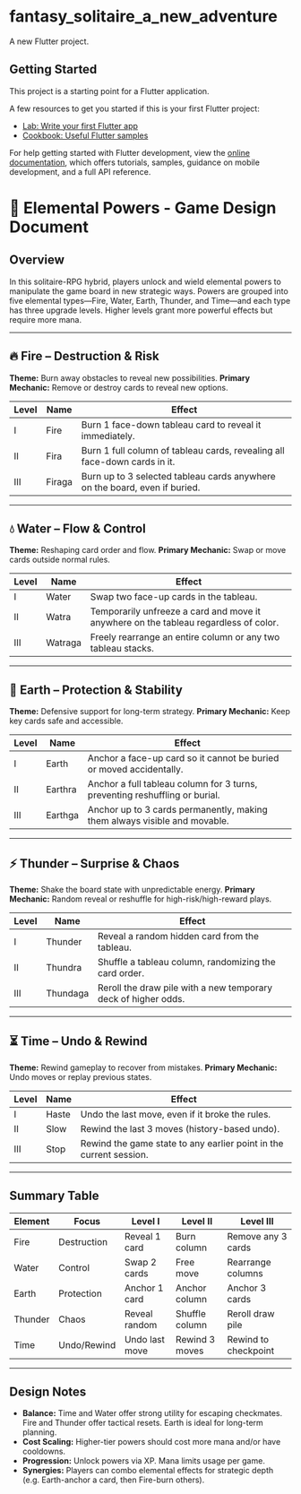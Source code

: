 # fantasy_solitaire_a_new_adventure

A new Flutter project.

## Getting Started

This project is a starting point for a Flutter application.

A few resources to get you started if this is your first Flutter project:

- [Lab: Write your first Flutter app](https://docs.flutter.dev/get-started/codelab)
- [Cookbook: Useful Flutter samples](https://docs.flutter.dev/cookbook)

For help getting started with Flutter development, view the
[online documentation](https://docs.flutter.dev/), which offers tutorials,
samples, guidance on mobile development, and a full API reference.

# 📜 Elemental Powers - Game Design Document

## Overview

In this solitaire-RPG hybrid, players unlock and wield elemental powers to manipulate the game board in new strategic ways. Powers are grouped into five elemental types—Fire, Water, Earth, Thunder, and Time—and each type has three upgrade levels. Higher levels grant more powerful effects but require more mana.

---

## 🔥 Fire – Destruction & Risk

**Theme:** Burn away obstacles to reveal new possibilities.
**Primary Mechanic:** Remove or destroy cards to reveal new options.

| Level | Name   | Effect                                                                     |
| ----- | ------ | -------------------------------------------------------------------------- |
| I     | Fire   | Burn 1 face-down tableau card to reveal it immediately.                    |
| II    | Fira   | Burn 1 full column of tableau cards, revealing all face-down cards in it.  |
| III   | Firaga | Burn up to 3 selected tableau cards anywhere on the board, even if buried. |

---

## 💧 Water – Flow & Control

**Theme:** Reshaping card order and flow.
**Primary Mechanic:** Swap or move cards outside normal rules.

| Level | Name    | Effect                                                                               |
| ----- | ------- | ------------------------------------------------------------------------------------ |
| I     | Water   | Swap two face-up cards in the tableau.                                               |
| II    | Watra   | Temporarily unfreeze a card and move it anywhere on the tableau regardless of color. |
| III   | Watraga | Freely rearrange an entire column or any two tableau stacks.                         |

---

## 🌱 Earth – Protection & Stability

**Theme:** Defensive support for long-term strategy.
**Primary Mechanic:** Keep key cards safe and accessible.

| Level | Name    | Effect                                                                      |
| ----- | ------- | --------------------------------------------------------------------------- |
| I     | Earth   | Anchor a face-up card so it cannot be buried or moved accidentally.         |
| II    | Earthra | Anchor a full tableau column for 3 turns, preventing reshuffling or burial. |
| III   | Earthga | Anchor up to 3 cards permanently, making them always visible and movable.   |

---

## ⚡ Thunder – Surprise & Chaos

**Theme:** Shake the board state with unpredictable energy.
**Primary Mechanic:** Random reveal or reshuffle for high-risk/high-reward plays.

| Level | Name     | Effect                                                         |
| ----- | -------- | -------------------------------------------------------------- |
| I     | Thunder  | Reveal a random hidden card from the tableau.                  |
| II    | Thundra  | Shuffle a tableau column, randomizing the card order.          |
| III   | Thundaga | Reroll the draw pile with a new temporary deck of higher odds. |

---

## ⏳ Time – Undo & Rewind

**Theme:** Rewind gameplay to recover from mistakes.
**Primary Mechanic:** Undo moves or replay previous states.

| Level | Name  | Effect                                                             |
| ----- | ----- | ------------------------------------------------------------------ |
| I     | Haste | Undo the last move, even if it broke the rules.                    |
| II    | Slow  | Rewind the last 3 moves (history-based undo).                      |
| III   | Stop  | Rewind the game state to any earlier point in the current session. |

---

## Summary Table

| Element | Focus       | Level I        | Level II       | Level III            |
| ------- | ----------- | -------------- | -------------- | -------------------- |
| Fire    | Destruction | Reveal 1 card  | Burn column    | Remove any 3 cards   |
| Water   | Control     | Swap 2 cards   | Free move      | Rearrange columns    |
| Earth   | Protection  | Anchor 1 card  | Anchor column  | Anchor 3 cards       |
| Thunder | Chaos       | Reveal random  | Shuffle column | Reroll draw pile     |
| Time    | Undo/Rewind | Undo last move | Rewind 3 moves | Rewind to checkpoint |

---

## Design Notes

* **Balance:** Time and Water offer strong utility for escaping checkmates. Fire and Thunder offer tactical resets. Earth is ideal for long-term planning.
* **Cost Scaling:** Higher-tier powers should cost more mana and/or have cooldowns.
* **Progression:** Unlock powers via XP. Mana limits usage per game.
* **Synergies:** Players can combo elemental effects for strategic depth (e.g. Earth-anchor a card, then Fire-burn others).

